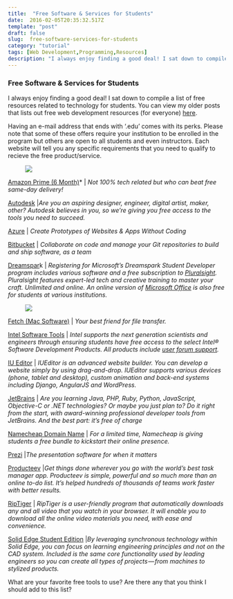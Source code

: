 ```yaml
---
title:  "Free Software & Services for Students"
date:  2016-02-05T20:35:32.517Z
template: "post"
draft: false
slug:  free-software-services-for-students
category: "tutorial"
tags: [Web Development,Programming,Resources]
description: "I always enjoy finding a good deal! I sat down to compile a list of free resources related to technology for students. You can view my older posts that lists out free web development resources (for…"
---
```


### Free Software & Services for Students

I always enjoy finding a good deal! I sat down to compile a list of free resources related to technology for students. You can view my older posts that lists out free web development resources (for everyone) [here](https://medium.com/@monica_/free-web-development-resources-6501e30c776f#.3ikfgbun9).

Having an e-mail address that ends with ‘.edu’ comes with its perks. Please note that some of these offers require your institution to be enrolled in the program but others are open to all students and even instructors. Each website will tell you any specific requirements that you need to qualify to recieve the free product/service.

<figure>

![](/media/free-software-services-for-students-0.jpeg)

</figure>

[Amazon Prime (6 Month)](https://www.amazon.com/gp/student/signup/info?ie=UTF8&refcust=5NKRPSTDXT5FK6KQXNO3SY6RN4&ref_type=generic&ref=sm_st_ref_g_gen)\* | _Not 100% tech related but who can beat free same-day delivery!_

[Autodesk](http://www.autodesk.com/education/free-software/all) |_Are you an aspiring designer, engineer, digital artist, maker, other? Autodesk believes in you, so we’re giving you free access to the tools you need to succeed._

[Azure](http://www.axure.com/edu) | _Create Prototypes of Websites & Apps Without Coding_

[Bitbucket](http://www.atlassian.com/software/views/bitbucket-academic-license.jsp) | _Collaborate on code and manage your Git repositories to build and ship software, as a team_

[Dreamspar](https://www.dreamspark.com/Student/Software-Catalog.aspx)k | _Registering for Microsoft’s Dreamspark Student Developer program includes various software and a free subscription to_ [_Pluralsight_](https://www.dreamspark.com/Product/Product.aspx?productid=21)_. Pluralsight features expert-led tech and creative training to master your craft. Unlimited and online. An online version of_ [_Microsoft Office_](https://products.office.com/en-us/student/office-in-education) _is also free for students at various institutions._

<figure>

![](/media/free-software-services-for-students-1.jpeg)

</figure>

[Fetch (Mac Software)](http://fetchsoftworks.com/fetch/free) | _Your best friend for file transfer._

[Intel Software Tools](https://software.intel.com/en-us/qualify-for-free-software/student) | _Intel supports the next generation scientists and engineers through ensuring students have free access to the select Intel® Software Development Products. All products include_ [_user forum support_](https://software.intel.com/en-us/forums/intel-software-development-products)_._

[IU Editor](http://www.iueditor.org/buyinfo/buy) | _IUEditor is an advanced website builder. You can develop a website simply by using drag-and-drop. IUEditor supports various devices (phone, tablet and desktop), custom animation and back-end systems including Django, AngularJS and WordPress._

[JetBrains](https://www.jetbrains.com/student/) | _Are you learning Java, PHP, Ruby, Python, JavaScript, Objective-C or .NET technologies? Or maybe you just plan to? Do it right from the start, with award-winning professional developer tools from JetBrains. And the best part: it’s free of charge_

[Namecheap Domain Name](https://nc.me) | _For a limited time, Namecheap is giving students a free bundle to kickstart their online presence._

[Prezi](http://prezi.com/profile/signup/edu) |_The presentation software for when it matters_

[Producteev](http://edu.producteev.com/) |_Get things done wherever you go with the world’s best task manager app. Producteev is simple, powerful and so much more than an online to-do list. It’s helped hundreds of thousands of teams work faster with better results._

[RipTiger](http://www.riptiger.com/edu.html) | _RipTiger is a user-friendly program that automatically downloads any and all video that you watch in your browser. It will enable you to download all the online video materials you need, with ease and convenience._

[Solid Edge Student Edition](https://www.plm.automation.siemens.com/en_us/about_us/goplm/arc/se-academic/solid-edge-student.cfm?) |_By leveraging synchronous technology within Solid Edge, you can focus on learning engineering principles and not on the CAD system. Included is the same core functionality used by leading engineers so you can create all types of projects — from machines to stylized products._

What are your favorite free tools to use? Are there any that you think I should add to this list?